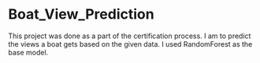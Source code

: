 # Boat_View_Prediction
This project was done as a part of the certification process. I am to predict the views a boat gets based on the given data. I used RandomForest as the base model.
